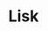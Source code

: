 ---
title: Lisk
crosslinks:
- CryptoCurrency
- ethereum
- NEO
- BitShares
- PoloniexForum
- ethtrader
- ArkEcosystem
- LiskMarkets
- Crypto_Currency_News
- AMAAggregator
- Antshares
- ledgerwallet
- altcoin
- statusim
- IndieGaming
- CryptocurrencySA
- heatledger
- xdp
- javascript
---